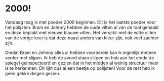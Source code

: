 # 2000!
Vandaag mag ik met poeder 2000 beginnen. Dit is het laatste poeder voor het polijsten. Bram en Johnny hebben de oude vilten al van de tool gehaald en deze beplakt met nieuwe blauwe vilten. Het verschil met de witte vilten van de vorige keer is dat deze naast anders van kleur zijn, ook veel zachter zijn.

Omdat Bram en Johnny alles al hebben voorbereid kan ik eigenlijk meteen verder met slijpen. Ik heb de avond staan slijpen en heb aan het einde de spiegel geinspecteerd en gezien dat in het midden al weinig structuur meer is te herkennen. Dit lijkt dus al een beetje op polijsten! Voor de rest heb ik geen gekke dingen gezien.